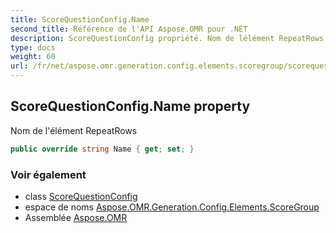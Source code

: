 ```yaml
---
title: ScoreQuestionConfig.Name
second_title: Référence de l'API Aspose.OMR pour .NET
description: ScoreQuestionConfig propriété. Nom de lélément RepeatRows
type: docs
weight: 60
url: /fr/net/aspose.omr.generation.config.elements.scoregroup/scorequestionconfig/name/
---
```

## ScoreQuestionConfig.Name property

Nom de l'élément RepeatRows

```csharp
public override string Name { get; set; }
```

### Voir également

* class [ScoreQuestionConfig](../)
* espace de noms [Aspose.OMR.Generation.Config.Elements.ScoreGroup](../../scorequestionconfig/)
* Assemblée [Aspose.OMR](../../../)


